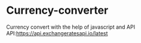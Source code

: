 # Currency-converter
Currency convert with the help of javascript and API
API:https://api.exchangeratesapi.io/latest
